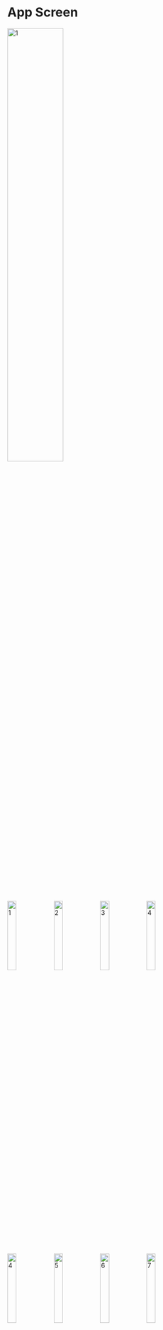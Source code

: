 # App Screen

<p align="left" width="100%">
    <img width="50%" alt="1" src="https://user-images.githubusercontent.com/71820026/175446347-978cf748-4cc0-41a7-82e4-224e9a397459.png">
</p>

<p align="left" width="100%">
    <img width="20%" alt="1" src="https://user-images.githubusercontent.com/71820026/174930825-ffe55b73-6852-41d1-8cb8-74bd574d3992.png">
    <img width="20%" alt="2" src="https://user-images.githubusercontent.com/71820026/174930957-bc428608-709b-4f6f-b952-b7f0f762c36a.png">
    <img width="20%" alt="3" src="https://user-images.githubusercontent.com/71820026/174931098-0d3c2011-49e8-4caa-af5e-ccdddfec7fab.png">
    <img width="20%" alt="4" src="https://user-images.githubusercontent.com/71820026/175447499-af57777e-f9ff-40bd-91dc-13a0582da308.png
">
</p>

<p align="left" width="100%">
    <img width="20%" alt="4" src="https://user-images.githubusercontent.com/71820026/174931168-8e5c01f6-ec4f-4499-ad67-7c03bff01601.png">
    <img width="20%" alt="5" src="https://user-images.githubusercontent.com/71820026/174931255-b15c3c36-984c-467d-aaac-e39dee038604.png">
    <img width="20%" alt="6" src="https://user-images.githubusercontent.com/71820026/174931319-3fbe33d3-2338-47a4-903b-ef91161a5d08.png">
    <img width="20%" alt="7" src="https://user-images.githubusercontent.com/71820026/174931361-51513787-f88f-4b86-8918-11904a3338cd.png">
</p>